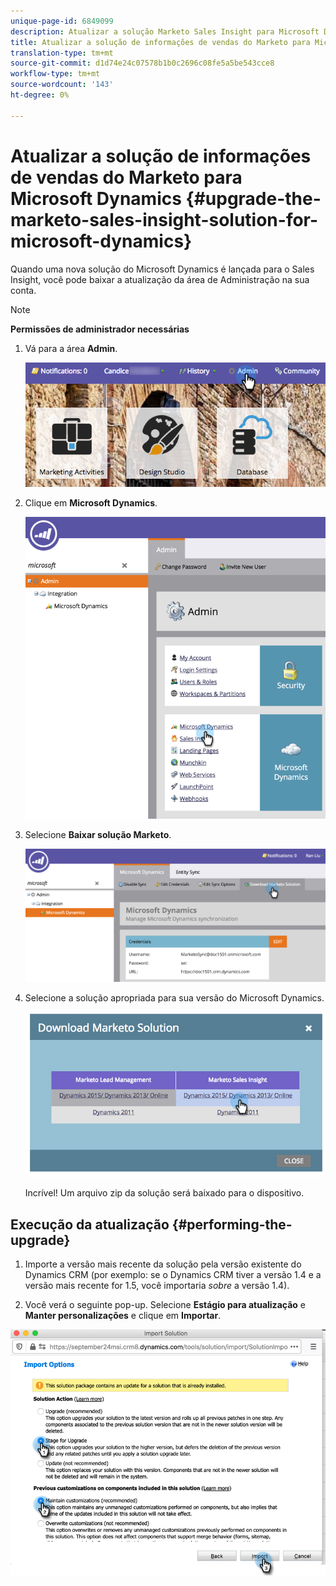 ```yaml
---
unique-page-id: 6849099
description: Atualizar a solução Marketo Sales Insight para Microsoft Dynamics - Documentos do Marketo - Documentação do produto
title: Atualizar a solução de informações de vendas do Marketo para Microsoft Dynamics
translation-type: tm+mt
source-git-commit: d1d74e24c07578b1b0c2696c08fe5a5be543cce8
workflow-type: tm+mt
source-wordcount: '143'
ht-degree: 0%

---
```



# Atualizar a solução de informações de vendas do Marketo para Microsoft Dynamics {#upgrade-the-marketo-sales-insight-solution-for-microsoft-dynamics}

Quando uma nova solução do Microsoft Dynamics é lançada para o Sales Insight, você pode baixar a atualização da área de Administração na sua conta.

>[!NOTE]
>
>**Permissões de administrador necessárias**

1. Vá para a área **Admin**.

   ![](assets/mainnavhand.png)

1. Clique em **Microsoft Dynamics**.

   ![](assets/image2015-3-16-10-3a51-3a25.png)

1. Selecione **Baixar solução Marketo**.

   ![](assets/image2015-3-16-10-3a52-3a1.png)

1. Selecione a solução apropriada para sua versão do Microsoft Dynamics.

   ![](assets/image2015-3-16-16-3a29-3a32.png)

   Incrível! Um arquivo zip da solução será baixado para o dispositivo.

## Execução da atualização {#performing-the-upgrade}

1. Importe a versão mais recente da solução pela versão existente do Dynamics CRM (por exemplo: se o Dynamics CRM tiver a versão 1.4 e a versão mais recente for 1.5, você importaria _sobre_ a versão 1.4).

2. Você verá o seguinte pop-up. Selecione **Estágio para atualização** e **Manter personalizações** e clique em **Importar**.

![](assets/upgrade-the-marketo-sales-insight-solution-for-microsoft-dynamics-5.png)
